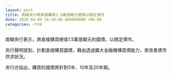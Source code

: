 ```yaml
---
layout: post
title: 南韓央行將直接購買1.5萬億韓元國債以穩定債市
date: 2020-04-09 16:59:00.000000000 +08:00
categories: rthk
---
```


南韓央行表示，將直接購買總值1.5萬億韓元的國債，以穩定債市。

央行聲明提到，計劃直接購買國債，藉由透過擴大金融機構買債能力，來改善債市供求狀況。

央行亦指出，購買的國債將針對5年、10年及20年期。
